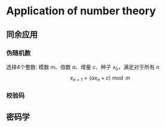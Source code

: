 # Application of number theory

## 同余应用

### 伪随机数

选择4个整数: 模数 $m$、倍数 $a$、增量 $c$、种子 $x_0$，满足对于所有 $n$
$$
x_{n+1}=\left(a x_{n}+c\right) \bmod m
$$

### 校验码

## 密码学

